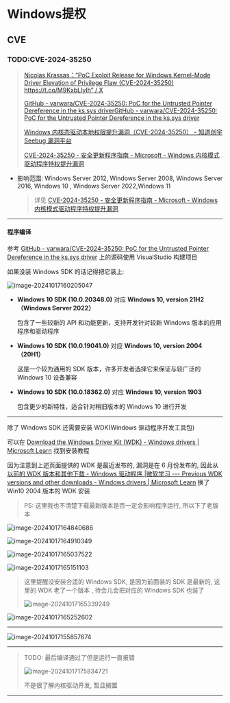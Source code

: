 # Windows提权

## CVE

### TODO:CVE-2024-35250

> [Nicolas Krassas：“PoC Exploit Release for Windows Kernel-Mode Driver Elevation of Privilege Flaw (CVE-2024-35250) https://t.co/M9KxbLlyIh” / X](https://x.com/Dinosn/status/1846016677042929864)
>
> [GitHub - varwara/CVE-2024-35250: PoC for the Untrusted Pointer Dereference in the ks.sys driver](https://github.com/varwara/CVE-2024-35250)[GitHub - varwara/CVE-2024-35250: PoC for the Untrusted Pointer Dereference in the ks.sys driver](https://github.com/varwara/CVE-2024-35250)
>
> [Windows 内核态驱动本地权限提升漏洞（CVE-2024-35250） - 知道创宇 Seebug 漏洞平台](https://www.seebug.org/vuldb/ssvid-99884)
>
> [CVE-2024-35250 - 安全更新程序指南 - Microsoft - Windows 内核模式驱动程序特权提升漏洞](https://msrc.microsoft.com/update-guide/vulnerability/CVE-2024-35250)

- 影响范围: Windows Server 2012, Windows Server 2008, Windows Server 2016, Windows 10 , Windows Server 2022,Windows 11

  > 详见 [CVE-2024-35250 - 安全更新程序指南 - Microsoft - Windows 内核模式驱动程序特权提升漏洞](https://msrc.microsoft.com/update-guide/vulnerability/CVE-2024-35250)

---

#### 程序编译

参考 [GitHub - varwara/CVE-2024-35250: PoC for the Untrusted Pointer Dereference in the ks.sys driver](https://github.com/varwara/CVE-2024-35250) 上的源码使用 VisualStudio 构建项目

如果没装 Windows SDK 的话记得把它装上:

![image-20241017160205047](http://cdn.ayusummer233.top/DailyNotes/202410171602104.png)

- **Windows 10 SDK (10.0.20348.0)** 对应 **Windows 10, version 21H2（Windows Server 2022）**

  包含了一些较新的 API 和功能更新，支持开发针对较新 Windows 版本的应用程序和驱动程序

- **Windows 10 SDK (10.0.19041.0)** 对应 **Windows 10, version 2004（20H1）**

  这是一个较为通用的 SDK 版本，许多开发者选择它来保证与较广泛的 Windows 10 设备兼容

- **Windows 10 SDK (10.0.18362.0)** 对应 **Windows 10, version 1903**

  包含更少的新特性，适合针对稍旧版本的 Windows 10 进行开发

---

除了 Windows SDK 还需要安装 WDK(Windows 驱动程序开发工具包)

可以在 [Download the Windows Driver Kit (WDK) - Windows drivers | Microsoft Learn](https://learn.microsoft.com/en-us/windows-hardware/drivers/download-the-wdk) 找到安装教程

因为注意到上述页面提供的 WDK 是最近发布的, 漏洞是在 6 月份发布的, 因此从 [以前的 WDK 版本和其他下载 - Windows 驱动程序 |微软学习 --- Previous WDK versions and other downloads - Windows drivers | Microsoft Learn](https://learn.microsoft.com/en-us/windows-hardware/drivers/other-wdk-downloads) 换了 Win10 2004 版本的 WDK 安装

> PS: 这里我也不清楚下载最新版本是否一定会影响程序运行, 所以下了老版本

![image-20241017164840686](http://cdn.ayusummer233.top/DailyNotes/202410171648869.png)

![image-20241017164910349](http://cdn.ayusummer233.top/DailyNotes/202410171649385.png)

![image-20241017165037522](http://cdn.ayusummer233.top/DailyNotes/202410171650580.png)

![image-20241017165151103](http://cdn.ayusummer233.top/DailyNotes/202410171651147.png)

> 这里提醒没安装合适的 Windows SDK, 是因为前面装的 SDK 是最新的, 这里的 WDK 老了一个版本 , 待会儿会把对应的 WIndows SDK 也装了
>
> ![image-20241017165339249](http://cdn.ayusummer233.top/DailyNotes/202410171653313.png)

![image-20241017165252602](http://cdn.ayusummer233.top/DailyNotes/202410171652651.png)

---

![image-20241017155857674](http://cdn.ayusummer233.top/DailyNotes/202410171558894.png)

---

> TODO: 最后编译通过了但是运行一直报错
>
> ![image-20241017175834721](http://cdn.ayusummer233.top/DailyNotes/202410171758846.png)
>
> 不是很了解内核驱动开发, 暂且搁置

---

